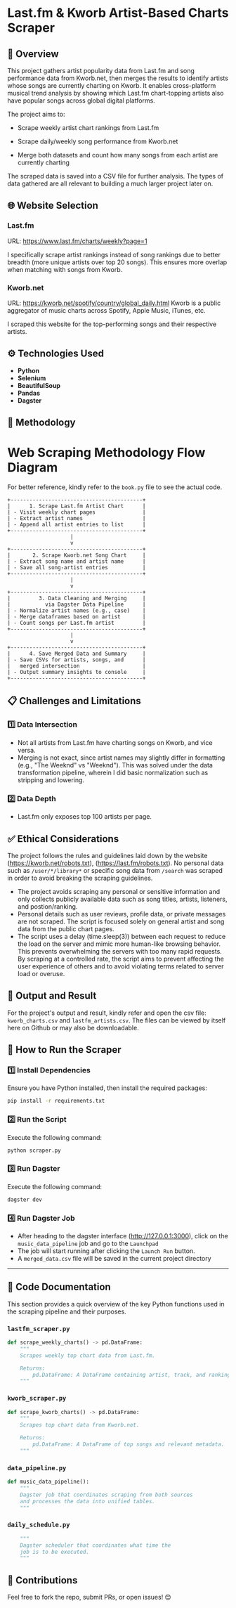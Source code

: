 # Last.fm & Kworb Artist-Based Charts Scraper

## 📌 Overview
This project gathers artist popularity data from Last.fm and song performance data from Kworb.net, then merges the results to identify artists whose songs are currently charting on Kworb. It enables cross-platform musical trend analysis by showing which Last.fm chart-topping artists also have popular songs across global digital platforms.

The project aims to:

- Scrape weekly artist chart rankings from Last.fm

- Scrape daily/weekly song performance from Kworb.net

- Merge both datasets and count how many songs from each artist are currently charting

The scraped data is saved into a CSV file for further analysis. The types of data gathered are all relevant to building a much larger project later on.

## 🌐 Website Selection
### Last.fm
URL: https://www.last.fm/charts/weekly?page=1

I specifically scrape artist rankings instead of song rankings due to better breadth (more unique artists over top 20 songs).
This ensures more overlap when matching with songs from Kworb.

### Kworb.net
URL: https://kworb.net/spotify/country/global_daily.html
Kworb is a public aggregator of music charts across Spotify, Apple Music, iTunes, etc.

I scraped this website for the top-performing songs and their respective artists.

## ⚙️ Technologies Used
- **Python**
- **Selenium**
- **BeautifulSoup**
- **Pandas**
- **Dagster**

## 🔬 Methodology

# Web Scraping Methodology Flow Diagram
For better reference, kindly refer to the `book.py` file to see the actual code.

```plaintext
+------------------------------------------+
|      1. Scrape Last.fm Artist Chart      |
| - Visit weekly chart pages               |
| - Extract artist names                   |
| - Append all artist entries to list      |
+------------------------------------------+
                    |
                    v
+------------------------------------------+
|       2. Scrape Kworb.net Song Chart     |
| - Extract song name and artist name      |
| - Save all song-artist entries           |
+------------------------------------------+
                    |
                    v
+------------------------------------------+
|         3. Data Cleaning and Merging     |
|           via Dagster Data Pipeline      |
| - Normalize artist names (e.g., case)    |
| - Merge dataframes based on artist       |
| - Count songs per Last.fm artist         |
+------------------------------------------+
                    |
                    v
+------------------------------------------+
|      4. Save Merged Data and Summary     |
| - Save CSVs for artists, songs, and      |
|   merged intersection                    |
| - Output summary insights to console     |
+------------------------------------------+
```

## 📋 Challenges and Limitations
### 1️⃣  Data Intersection
- Not all artists from Last.fm have charting songs on Kworb, and vice versa.
- Merging is not exact, since artist names may slightly differ in formatting (e.g., "The Weeknd" vs "Weeknd"). This was solved under the data transformation pipeline, wherein I did basic normalization such as stripping and lowering.

### 2️⃣ Data Depth
- Last.fm only exposes top 100 artists per page. 

## ✅ Ethical Considerations
The project follows the rules and guidelines laid down by the website (https://kworb.net/robots.txt), (https://last.fm/robots.txt). No personal data such as `/user/*/library*` or specific song data from `/search` was scraped in order to avoid breaking the scraping guidelines.

- The project avoids scraping any personal or sensitive information and only collects publicly available data such as song titles, artists, listeners, and postion/ranking.
- Personal details such as user reviews, profile data, or private messages are not scraped. The script is focused solely on general artist and song data from the public chart pages.
- The script uses a delay (time.sleep(3)) between each request to reduce the load on the server and mimic more human-like browsing behavior. This prevents overwhelming the servers with too many rapid requests. By scraping at a controlled rate, the script aims to prevent affecting the user experience of others and to avoid violating terms related to server load or overuse.

## 📁 Output and Result
For the project's output and result, kindly refer and open the csv file: `kworb_charts.csv` and `lastfm_artists.csv`. The files can be viewed by itself here on Github or may also be downloadable.

## 🚀 How to Run the Scraper
### 1️⃣ Install Dependencies
Ensure you have Python installed, then install the required packages:
```sh
pip install -r requirements.txt
```

### 2️⃣ Run the Script
Execute the following command:
```sh
python scraper.py
```

### 3️⃣ Run Dagster
Execute the following command:
```sh
dagster dev
```

### 4️⃣ Run Dagster Job
- After heading to the dagster interface (http://127.0.0.1:3000), click on the `music_data_pipeline` job and go to the `Launchpad`
- The job will start running after clicking the `Launch Run` button.
- A `merged_data.csv` file will be saved in the current project directory

---

## 📘 Code Documentation

This section provides a quick overview of the key Python functions used in the scraping pipeline and their purposes.

### `lastfm_scraper.py`

```python
def scrape_weekly_charts() -> pd.DataFrame:
    """
    Scrapes weekly top chart data from Last.fm.

    Returns:
        pd.DataFrame: A DataFrame containing artist, track, and ranking information.
    """
```
### `kworb_scraper.py`

```python
def scrape_kworb_charts() -> pd.DataFrame:
    """
    Scrapes top chart data from Kworb.net.

    Returns:
        pd.DataFrame: A DataFrame of top songs and relevant metadata.
    """
```

### `data_pipeline.py`
```python
def music_data_pipeline():
    """
    Dagster job that coordinates scraping from both sources
    and processes the data into unified tables.
    """
```

### `daily_schedule.py`
```python
    """
    Dagster scheduler that coordinates what time the
    job is to be executed.
    """
```

## 🤝 Contributions
Feel free to fork the repo, submit PRs, or open issues! 😊